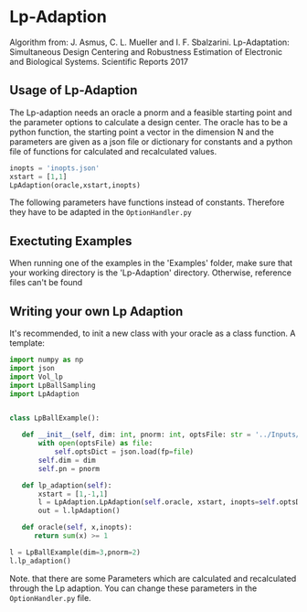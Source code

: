 # Lp-Adaption
Algorithm from: J. Asmus, C. L. Mueller and I. F. Sbalzarini. Lp-Adaptation: Simultaneous 
Design Centering and Robustness Estimation of Electronic and Biological
Systems. Scientific Reports 2017

## Usage of Lp-Adaption

The Lp-adaption needs an oracle a pnorm and a feasible starting point and the parameter options to calculate a 
design center.
The oracle has to be a python function, the starting point a vector in the dimension N and the parameters are given
 as a json file or dictionary for constants and a python file of functions for calculated and recalculated values.
 
 ```python
inopts = 'inopts.json'
xstart = [1,1]
LpAdaption(oracle,xstart,inopts)
```
The following parameters have functions instead of constants. 
Therefore they have to be adapted in the `OptionHandler.py`

## Exectuting Examples
When running one of the examples in the 'Examples' folder, make sure that your working directory is the 'Lp-Adaption' 
directory. Otherwise, reference files can't be found 

## Writing your own Lp Adaption 
It's recommended, to init a new class with your oracle as a class function. 
A template:

 ```python
import numpy as np
import json
import Vol_lp
import LpBallSampling
import LpAdaption


class LpBallExample():

    def __init__(self, dim: int, pnorm: int, optsFile: str = '../Inputs/opts_example.json'):
        with open(optsFile) as file:
            self.optsDict = json.load(fp=file)
        self.dim = dim
        self.pn = pnorm

    def lp_adaption(self):
        xstart = [1,-1,1]
        l = LpAdaption.LpAdaption(self.oracle, xstart, inopts=self.optsDict)
        out = l.lpAdaption()

    def oracle(self, x,inopts):
       return sum(x) >= 1

l = LpBallExample(dim=3,pnorm=2)
l.lp_adaption()
```
Note. that there are some Parameters which are calculated and recalculated through the Lp adaption.
You can change these parameters in the `OptionHandler.py` file.